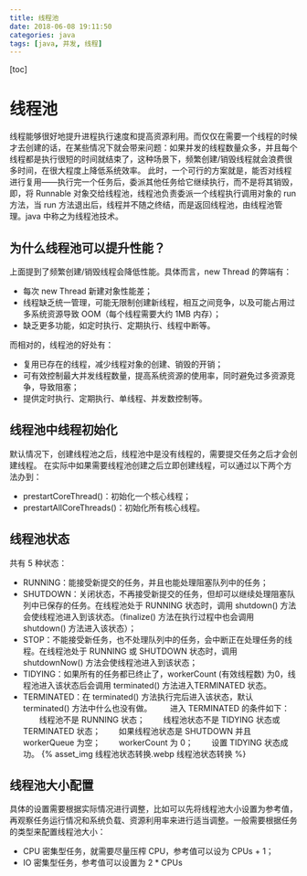 ```yaml
---
title: 线程池
date: 2018-06-08 19:11:50
categories: java
tags: [java, 并发, 线程]
---
```

[toc]
# 线程池
线程能够很好地提升进程执行速度和提高资源利用。而仅仅在需要一个线程的时候才去创建的话，在某些情况下就会带来问题：如果并发的线程数量众多，并且每个线程都是执行很短的时间就结束了，这种场景下，频繁创建/销毁线程就会浪费很多时间，在很大程度上降低系统效率。
此时，一个可行的方案就是，能否对线程进行复用——执行完一个任务后，委派其他任务给它继续执行，而不是将其销毁，即，将 Runnable 对象交给线程池，线程池负责委派一个线程执行调用对象的 run 方法，当 run 方法退出后，线程并不随之终结，而是返回线程池，由线程池管理。java 中称之为线程池技术。

## 为什么线程池可以提升性能？
上面提到了频繁创建/销毁线程会降低性能。具体而言，new Thread 的弊端有：
* 每次 new Thread 新建对象性能差；
* 线程缺乏统一管理，可能无限制创建新线程，相互之间竞争，以及可能占用过多系统资源导致 OOM（每个线程需要大约 1MB 内存）；
* 缺乏更多功能，如定时执行、定期执行、线程中断等。

而相对的，线程池的好处有：
* 复用已存在的线程，减少线程对象的创建、销毁的开销；
* 可有效控制最大并发线程数量，提高系统资源的使用率，同时避免过多资源竞争，导致阻塞；
* 提供定时执行、定期执行、单线程、并发数控制等。


## 线程池中线程初始化
默认情况下，创建线程池之后，线程池中是没有线程的，需要提交任务之后才会创建线程。
在实际中如果需要线程池创建之后立即创建线程，可以通过以下两个方法办到：
* prestartCoreThread()：初始化一个核心线程；
* prestartAllCoreThreads()：初始化所有核心线程。

## 线程池状态
共有 5 种状态：
* RUNNING：能接受新提交的任务，并且也能处理阻塞队列中的任务；
* SHUTDOWN：关闭状态，不再接受新提交的任务，但却可以继续处理阻塞队列中已保存的任务。在线程池处于 RUNNING 状态时，调用 shutdown() 方法会使线程池进入到该状态。（finalize() 方法在执行过程中也会调用 shutdown() 方法进入该状态）；
* STOP：不能接受新任务，也不处理队列中的任务，会中断正在处理任务的线程。在线程池处于 RUNNING 或 SHUTDOWN 状态时，调用 shutdownNow() 方法会使线程池进入到该状态；
* TIDYING：如果所有的任务都已终止了，workerCount (有效线程数) 为0，线程池进入该状态后会调用 terminated() 方法进入TERMINATED 状态。
* TERMINATED：在 terminated() 方法执行完后进入该状态，默认 terminated() 方法中什么也没有做。
　　进入 TERMINATED 的条件如下：
　　线程池不是 RUNNING 状态；
　　线程池状态不是 TIDYING 状态或 TERMINATED 状态；
　　如果线程池状态是 SHUTDOWN 并且 workerQueue 为空；
　　workerCount 为 0；
　　设置 TIDYING 状态成功。
{% asset_img 线程池状态转换.webp 线程池状态转换 %}

## 线程池大小配置
具体的设置需要根据实际情况进行调整，比如可以先将线程池大小设置为参考值，再观察任务运行情况和系统负载、资源利用率来进行适当调整。一般需要根据任务的类型来配置线程池大小：
* CPU 密集型任务，就需要尽量压榨 CPU，参考值可以设为 CPUs + 1；
* IO 密集型任务，参考值可以设置为 2 * CPUs

